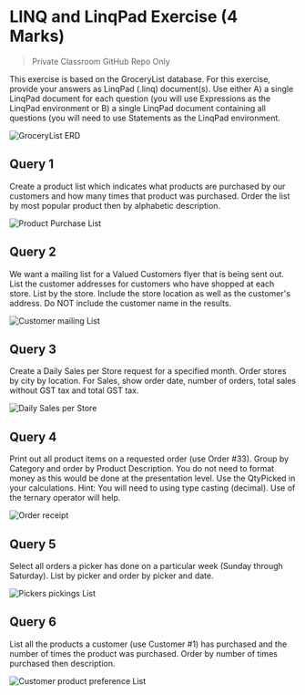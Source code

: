 # LINQ and LinqPad Exercise (4 Marks)

> Private Classroom GitHub Repo Only

This exercise is based on the GroceryList database. For this exercise, provide your answers as LinqPad (.linq) document(s). Use either A) a single LinqPad document for each question (you will use Expressions as the LinqPad environment or B) a single LinqPad document containing all questions (you will need to use Statements as the LinqPad environment.

![GroceryList ERD](./grocerylist_erd.png)

## Query 1

Create a product list which indicates what products are purchased by our customers and how many times that product was purchased. Order the list by most popular product then by alphabetic description.

![Product Purchase List](./q1.png)

## Query 2

We want a mailing list for a Valued Customers flyer that is being sent out. List the customer addresses for customers who have shopped at each store. List by the store. Include the store location as well as the customer's address. Do NOT include the customer name in the results.

![Customer mailing List](./q2.png)

## Query 3

Create a Daily Sales per Store request for a specified month. Order stores by city by location. For Sales, show order date, number of orders, total sales without GST tax and total GST tax.

![Daily Sales per Store](./q3.png)

## Query 4

Print out all product items on a requested order (use Order #33). Group by Category and order by Product Description. You do not need to format money as this would be done at the presentation level. Use the QtyPicked in your calculations. Hint: You will need to using type casting (decimal). Use of the ternary operator will help.

![Order receipt](./q4.png)

## Query 5

Select all orders a picker has done on a particular week (Sunday through Saturday). List by picker and order by picker and date.

![Pickers pickings List](./q5.png)

## Query 6

List all the products a customer (use Customer #1) has purchased and the number of times the product was purchased. Order by number of times purchased then description.

![Customer product preference List](./q6.png)
